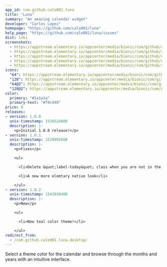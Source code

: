 ```yaml
---
app_id: com.github.calo001.luna
title: "Luna"
summary: "An amazing calendar widget"
developer: "Carlos Lopez"
homepage: "https://github.com/calo001/luna"
help_page: "https://github.com/calo001/luna/issues"
dist: loki
screenshots:
  - https://appstream.elementary.io/appcenter/media/bionic/com/github/calo001.luna/290695BA0678384609A96BE58AFAE9D3/screenshots/image-1_orig.png
  - https://appstream.elementary.io/appcenter/media/bionic/com/github/calo001.luna/290695BA0678384609A96BE58AFAE9D3/screenshots/image-2_orig.png
  - https://appstream.elementary.io/appcenter/media/bionic/com/github/calo001.luna/290695BA0678384609A96BE58AFAE9D3/screenshots/image-3_orig.png
  - https://appstream.elementary.io/appcenter/media/bionic/com/github/calo001.luna/290695BA0678384609A96BE58AFAE9D3/screenshots/image-4_orig.png
  - https://appstream.elementary.io/appcenter/media/bionic/com/github/calo001.luna/290695BA0678384609A96BE58AFAE9D3/screenshots/image-5_orig.png
icons:
  "64": https://appstream.elementary.io/appcenter/media/bionic/com/github/calo001.luna/290695BA0678384609A96BE58AFAE9D3/icons/64x64/com.github.calo001.luna_com.github.calo001.luna.png
  "128": https://appstream.elementary.io/appcenter/media/bionic/com/github/calo001.luna/290695BA0678384609A96BE58AFAE9D3/icons/128x128/com.github.calo001.luna_com.github.calo001.luna.png
  "64@2": https://appstream.elementary.io/appcenter/media/bionic/com/github/calo001.luna/290695BA0678384609A96BE58AFAE9D3/icons/64x64@2/com.github.calo001.luna_com.github.calo001.luna.png
  "128@2": https://appstream.elementary.io/appcenter/media/bionic/com/github/calo001.luna/290695BA0678384609A96BE58AFAE9D3/icons/128x128@2/com.github.calo001.luna_com.github.calo001.luna.png
color:
  primary: "#1a1a1a"
  primary-text: "#f9c440"
price: 0
releases:
- version: 1.0.0
  unix-timestamp: 1538524800
  description: |-
    <p>Initial 1.0.0 release!</p>
- version: 1.0.1
  unix-timestamp: 1539993600
  description: |-
    <p>Fixes</p>

    <ul>

      <li>Delete &quot;label-today&quot; class when you are not in the current date</li>

      <li>A new more elemtary native look</li>

    </ul>
- version: 1.0.2
  unix-timestamp: 1541030400
  description: |-
    <p>New</p>

    <ul>

      <li>New teal color theme!</li>

    </ul>
redirect_from:
  - /com.github.calo001.luna.desktop/
---
```


<p>Select a theme color for the calendar and browse through the months and years with an intuitive interface.</p>